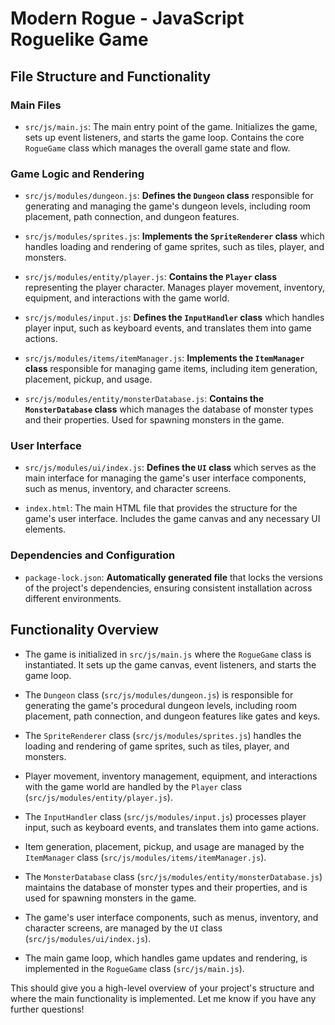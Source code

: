 # Modern Rogue - JavaScript Roguelike Game

## File Structure and Functionality

### Main Files

- `src/js/main.js`: The main entry point of the game. Initializes the game, sets up event listeners, and starts the game loop. Contains the core `RogueGame` class which manages the overall game state and flow.

### Game Logic and Rendering

- `src/js/modules/dungeon.js`: **Defines the `Dungeon` class** responsible for generating and managing the game's dungeon levels, including room placement, path connection, and dungeon features.

- `src/js/modules/sprites.js`: **Implements the `SpriteRenderer` class** which handles loading and rendering of game sprites, such as tiles, player, and monsters.

- `src/js/modules/entity/player.js`: **Contains the `Player` class** representing the player character. Manages player movement, inventory, equipment, and interactions with the game world.

- `src/js/modules/input.js`: **Defines the `InputHandler` class** which handles player input, such as keyboard events, and translates them into game actions.

- `src/js/modules/items/itemManager.js`: **Implements the `ItemManager` class** responsible for managing game items, including item generation, placement, pickup, and usage.

- `src/js/modules/entity/monsterDatabase.js`: **Contains the `MonsterDatabase` class** which manages the database of monster types and their properties. Used for spawning monsters in the game.

### User Interface

- `src/js/modules/ui/index.js`: **Defines the `UI` class** which serves as the main interface for managing the game's user interface components, such as menus, inventory, and character screens.

- `index.html`: The main HTML file that provides the structure for the game's user interface. Includes the game canvas and any necessary UI elements.

### Dependencies and Configuration

- `package-lock.json`: **Automatically generated file** that locks the versions of the project's dependencies, ensuring consistent installation across different environments.

## Functionality Overview

- The game is initialized in `src/js/main.js` where the `RogueGame` class is instantiated. It sets up the game canvas, event listeners, and starts the game loop.

- The `Dungeon` class (`src/js/modules/dungeon.js`) is responsible for generating the game's procedural dungeon levels, including room placement, path connection, and dungeon features like gates and keys.

- The `SpriteRenderer` class (`src/js/modules/sprites.js`) handles the loading and rendering of game sprites, such as tiles, player, and monsters.

- Player movement, inventory management, equipment, and interactions with the game world are handled by the `Player` class (`src/js/modules/entity/player.js`).

- The `InputHandler` class (`src/js/modules/input.js`) processes player input, such as keyboard events, and translates them into game actions.

- Item generation, placement, pickup, and usage are managed by the `ItemManager` class (`src/js/modules/items/itemManager.js`).

- The `MonsterDatabase` class (`src/js/modules/entity/monsterDatabase.js`) maintains the database of monster types and their properties, and is used for spawning monsters in the game.

- The game's user interface components, such as menus, inventory, and character screens, are managed by the `UI` class (`src/js/modules/ui/index.js`).

- The main game loop, which handles game updates and rendering, is implemented in the `RogueGame` class (`src/js/main.js`).

This should give you a high-level overview of your project's structure and where the main functionality is implemented. Let me know if you have any further questions!
